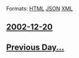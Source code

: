 
Formats: [HTML](2002/12/20/index.html)  [JSON](2002/12/20/index.json)  [XML](2002/12/20/index.xml)  

## [2002-12-20](/news/2002/12/20/index.md)

## [Previous Day...](/news/2002/12/19/index.md)

